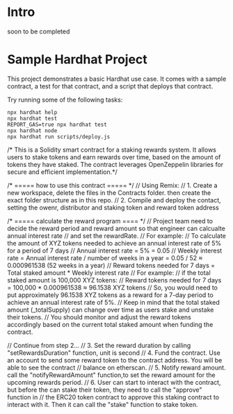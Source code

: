 # Intro 
soon to be completed

# Sample Hardhat Project

This project demonstrates a basic Hardhat use case. It comes with a sample contract, a test for that contract, and a script that deploys that contract.

Try running some of the following tasks:

```shell
npx hardhat help
npx hardhat test
REPORT_GAS=true npx hardhat test
npx hardhat node
npx hardhat run scripts/deploy.js
```

/* This is a Solidity smart contract for a staking rewards system. 
It allows users to stake tokens and earn rewards over time, based 
on the amount of tokens they have staked. The contract leverages 
OpenZeppelin libraries for secure and efficient implementation.*/

/* ===== how to use this contract ===== */
// Using Remix:
// 1. Create a new workspace, delete the files in the Contracts folder. then create the exact folder structure as in this repo.
// 2. Compile and deploy the contact, setting the owenr, distributor and staking token and reward token address

/* ===== calculate the reward program ==== */
// Project team need to decide the reward period and reward amount so that engineer can calcualte annual interest rate
// and set the rewardRate.
// For example:
// To calculate the amount of XYZ tokens needed to achieve an annual interest rate of 5% for a period of 7 days
// Annual interest rate = 5% = 0.05
// Weekly interest rate = Annual interest rate / number of weeks in a year = 0.05 / 52 ≈ 0.000961538 (52 weeks in a year)
// Reward tokens needed for 7 days = Total staked amount * Weekly interest rate
// For example:
// if the total staked amount is 100,000 XYZ tokens:
// Reward tokens needed for 7 days = 100,000 * 0.000961538 ≈ 96.1538 XYZ tokens
// So, you would need to put approximately 96.1538 XYZ tokens as a reward for a 7-day period to achieve an annual interest rate of 5%.
// Keep in mind that the total staked amount (_totalSupply) can change over time as users stake and unstake their tokens.
// You should monitor and adjust the reward tokens accordingly based on the current total staked amount when funding the contract.

// Continue from step 2...
// 3. Set the reward duration by calling "setRewardsDuration" function, unit is second
// 4. Fund the contract. Use an account to send some reward token to the contract address. You will be able to see the contract
// balance on etherscan.
// 5. Notify reward amount. call the "notifyRewardAmount" function,to set the reward amount for the upcoming rewards period.
// 6. User can start to interact with the contract, but before the can stake their token, they need to call the "approve" function in
// the ERC20 token contract to approve this staking contract to interact with it. Then it can call the "stake" function to stake token.
